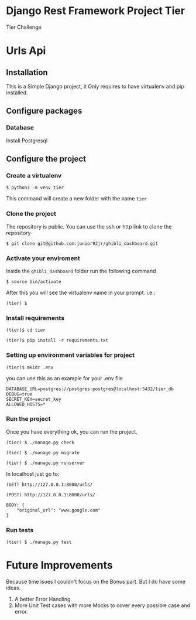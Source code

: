 # Django Rest Framework Project Tier
Tier Challenge

# Urls Api

## Installation
This is a Simple Django project, it Only requires to have virtualenv and pip installed.

## Configure packages

### Database
Install Postgresql

## Configure the project
### Create a virtualenv

```
$ python3 -m venv tier
```

This command will create a new folder with the name `tier`

### Clone the project
The repository is public. You can use the ssh or http link to clone the repository
```
$ git clone git@github.com:junior92jr/ghibli_dashboard.git
```

### Activate your enviroment
Inside the `ghibli_dashboard` folder run the following command

```
$ source bin/activate
```

After this you will see the virtualenv name in your prompt. i.e.:

```
(tier) $
```

### Install requirements
```
(tier)$ cd tier

(tier)$ pip install -r requirements.txt
```

### Setting up environment variables for project

```
(tier)$ mkidr .env
```
you can use this as an example for your .env file

```
DATABASE_URL=postgres://postgres:postgres@localhost:5432/tier_db
DEBUG=true
SECRET_KEY=secret_key
ALLOWED_HOSTS=*
```

### Run the project

Once you have everything ok, you can run the project.

```
(tier) $ ./manage.py check

(tier) $ ./manage.py migrate

(tier) $ ./manage.py runserver
```

In localhost just go to:

```
(GET) http://127.0.0.1:8000/urls/

(POST) http://127.0.0.1:8000/urls/ 

BODY: {
    "original_url": "www.google.com"
}
```
### Run tests


```
(tier) $ ./manage.py test
```

# Future Improvements

Because time isues I couldn't focus on the Bonus part. But I do have some ideas.

1) A better Error Handling.
2) More Unit Test cases with more Mocks to cover every possible case and error.
